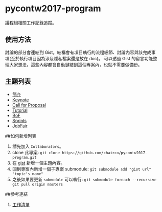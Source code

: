 # pycontw2017-program

議程組相關工作記錄追蹤。


## 使用方法

討論的部分會連結到 Gist，結構會有項目執行的流程細節、討論內容與該完成事項(至於執行項目因為涉及隱私檔案還是放在 doc)。
可以透過 Gist 的留言功能整理大家想法，這些內容都會自動鏈結到這個專案內，也就不需要做備份。


## 主題列表

* [簡介](README.md)
* [Keynote](https://gist.github.com/chairco/65679bdd5e792ae24bb3aa813ef59290/c51295444b22b48fee7a2eb8c29a5022b6ae69e9)
* [Call for Proposal](https://gist.github.com/chairco/7360f60a6396e6e7fddf056ff2b8b70a/26da4f624e873298ae91cb45d6c93c2913c7720b)
* [Tutorial](https://gist.github.com/chairco/d0911f60e1be2ee2540dc235f7676fbc/bd51f238d5bebee8279109f6fc737ca508c75b50)
* [BoF](https://gist.github.com/chairco/48f959c681d25617c60e4d3374b26992)
* [Sprints](https://gist.github.com/chairco/8d96f455786c50e8aed04d343105ccb0/cd721eeceeb2c7798d50bb0a4e4c2343dad34161)
* [JobFair](https://gist.github.com/chairco/615d302fae03e9a368c0cd3d3988cc29/428b6b2abeeaa288ca272d16d2e40187a5e6706d)


##如何新增列表

1. 請先加入 `Collaborators`。
2. clone 此專案:
`git clone https://github.com/chairco/pycontw2017-program.git` 
3. 在 [gist](https://gist.github.com/) 新增一個主題內容。
4. 回到專案內新增一個子專案 submodule:
`git submodule add "gist url" "topic's name"`
5. 之後如果要更新 `submodule` 可以執行:
`git submodule foreach --recursive git pull origin masters`


##參考連結
1. [工作清單](https://docs.google.com/document/d/1hCUG9Qg0fRrys1S3tZ4tzxmdSxBrYYJuRSo3F8hgpHs/edit?usp=drive_web)


